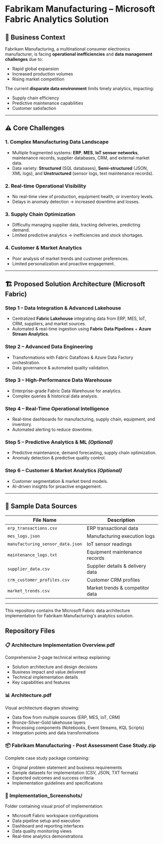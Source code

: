 # Fabrikam Manufacturing – Microsoft Fabric Analytics Solution

## 📌 Business Context
Fabrikam Manufacturing, a multinational consumer electronics manufacturer, is facing **operational inefficiencies** and **data management challenges** due to:
- Rapid global expansion
- Increased production volumes
- Rising market competition

The current **disparate data environment** limits timely analytics, impacting:
- Supply chain efficiency
- Predictive maintenance capabilities
- Customer satisfaction

---

## ⚠ Core Challenges

### 1. Complex Manufacturing Data Landscape
- Multiple fragmented systems: **ERP**, **MES**, **IoT sensor networks**, maintenance records, supplier databases, CRM, and external market data.
- Data variety: **Structured** (SQL databases), **Semi-structured** (JSON, XML logs), and **Unstructured** (sensor logs, text maintenance records).

### 2. Real-time Operational Visibility
- No real-time view of production, equipment health, or inventory levels.
- Delays in anomaly detection → increased downtime and losses.

### 3. Supply Chain Optimization
- Difficulty managing supplier data, tracking deliveries, predicting demand.
- Limited predictive analytics → inefficiencies and stock shortages.

### 4. Customer & Market Analytics
- Poor analysis of market trends and customer preferences.
- Limited personalization and proactive engagement.

---

## 🏗 Proposed Solution Architecture (Microsoft Fabric)

### **Step 1 – Data Integration & Advanced Lakehouse**
- Centralized **Fabric Lakehouse** integrating data from ERP, MES, IoT, CRM, suppliers, and market sources.
- Automated & real-time ingestion using **Fabric Data Pipelines** + **Azure Stream Analytics**.

### **Step 2 – Advanced Data Engineering**
- Transformations with Fabric Dataflows & Azure Data Factory orchestration.
- Data governance & automated quality validation.

### **Step 3 – High-Performance Data Warehouse**
- Enterprise-grade Fabric Data Warehouse for analytics.
- Complex queries & historical data analysis.

### **Step 4 – Real-Time Operational Intelligence**
- Real-time dashboards for manufacturing, supply chain, equipment, and inventory.
- Automated alerting to reduce downtime.

### **Step 5 – Predictive Analytics & ML** *(Optional)*
- Predictive maintenance, demand forecasting, supply chain optimization.
- Anomaly detection & predictive quality control.

### **Step 6 – Customer & Market Analytics** *(Optional)*
- Customer segmentation & market trend models.
- AI-driven insights for proactive engagement.

---

## 📂 Sample Data Sources
| File Name | Description |
|-----------|-------------|
| `erp_transactions.csv` | ERP transactional data |
| `mes_logs.json` | Manufacturing execution logs |
| `manufacturing_sensor_data.json` | IoT sensor readings |
| `maintenance_logs.txt` | Equipment maintenance records |
| `supplier_data.csv` | Supplier details & delivery data |
| `crm_customer_profiles.csv` | Customer CRM profiles |
| `market_trends.csv` | Market trends & competitor data |

---

This repository contains the Microsoft Fabric data architecture implementation for Fabrikam Manufacturing's analytics solution.

## Repository Files

### 📋 **Architecture Implementation Overview.pdf**
Comprehensive 2-page technical writeup explaining:
- Solution architecture and design decisions
- Business impact and value delivered
- Technical implementation details
- Key capabilities and features

### 📊 **Architecture.pdf** 
Visual architecture diagram showing:
- Data flow from multiple sources (ERP, MES, IoT, CRM)
- Bronze-Silver-Gold lakehouse layers
- Processing components (Notebooks, Event Streams, KQL Scripts)
- Integration points and data transformations

### 📦 **Fabrikam Manufacturing - Post Assessment Case Study.zip**
Complete case study package containing:
- Original problem statement and business requirements
- Sample datasets for implementation (CSV, JSON, TXT formats)
- Expected outcomes and success criteria
- Implementation guidelines and specifications

### 📸 **Implementation_Screenshots/**
Folder containing visual proof of implementation:
- Microsoft Fabric workspace configurations
- Data pipeline setup and execution
- Dashboard and reporting interfaces
- Data quality monitoring views
- Real-time analytics demonstrations
